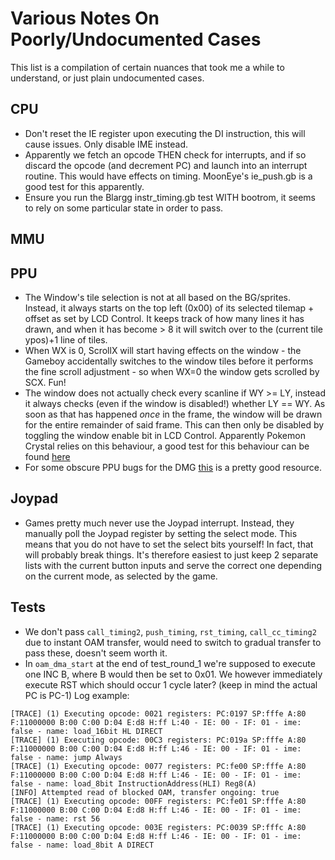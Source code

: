 # Various Notes On Poorly/Undocumented Cases
This list is a compilation of certain nuances that took me a while to understand, or just plain undocumented cases.

## CPU
* Don't reset the IE register upon executing the DI instruction, this will cause issues. Only disable IME instead.
* Apparently we fetch an opcode THEN check for interrupts, and if so discard the opcode (and decrement PC) and launch into 
an interrupt routine. This would have effects on timing. MoonEye's ie_push.gb is a good test for this apparently.
* Ensure you run the Blargg instr_timing.gb test WITH bootrom, it seems to rely on some particular state in order to pass.

## MMU

## PPU
* The Window's tile selection is not at all based on the BG/sprites. Instead, it always starts on the top left (0x00) of its selected tilemap + offset as set by LCD Control.
It keeps track of how many lines it has drawn, and when it has become > 8 it will switch over to the (current tile ypos)+1 line of tiles.
* When WX is 0, ScrollX will start having effects on the window - the Gameboy accidentally switches to the window tiles before it performs the fine scroll adjustment - so when WX=0 the window gets scrolled by SCX. Fun!
* The window does not actually check every scanline if WY >= LY, instead it always checks (even if the window is disabled!)
whether LY == WY. As soon as that has happened *once* in the frame, the window will be drawn for the entire remainder of said frame.
This can then only be disabled by toggling the window enable bit in LCD Control.
Apparently Pokemon Crystal relies on this behaviour, a good test for this behaviour can be found [here](https://github.com/Powerlated/TurtleTests/releases/tag/v1.0)
* For some obscure PPU bugs for the DMG [this](http://www.devrs.com/gb/files/faqs.html#GBBugs) is a pretty good resource.


## Joypad
* Games pretty much never use the Joypad interrupt. 
Instead, they manually poll the Joypad register by setting the select mode.
This means that you do not have to set the select bits yourself! In fact, that will probably break things.
It's therefore easiest to just keep 2 separate lists with the current button inputs and serve the correct one depending on the current mode, as selected by the game.

## Tests
* We don't pass `call_timing2`, `push_timing`, `rst_timing`, `call_cc_timing2` due to 
instant OAM transfer, would need to switch to gradual transfer to pass these, doesn't seem worth it.
* In `oam_dma_start` at the end of test_round_1 we're supposed to execute one INC B, where B
would then be set to 0x01. We however immediately execute RST which should occur 1 cycle later? (keep in mind the actual PC is PC-1) Log example:
```
[TRACE] (1) Executing opcode: 0021 registers: PC:0197 SP:fffe A:80 F:11000000 B:00 C:00 D:04 E:d8 H:ff L:40 - IE: 00 - IF: 01 - ime: false - name: load_16bit HL DIRECT  
[TRACE] (1) Executing opcode: 00C3 registers: PC:019a SP:fffe A:80 F:11000000 B:00 C:00 D:04 E:d8 H:ff L:46 - IE: 00 - IF: 01 - ime: false - name: jump Always           
[TRACE] (1) Executing opcode: 0077 registers: PC:fe00 SP:fffe A:80 F:11000000 B:00 C:00 D:04 E:d8 H:ff L:46 - IE: 00 - IF: 01 - ime: false - name: load_8bit InstructionAddress(HLI) Reg8(A)
[INFO] Attempted read of blocked OAM, transfer ongoing: true
[TRACE] (1) Executing opcode: 00FF registers: PC:fe01 SP:fffe A:80 F:11000000 B:00 C:00 D:04 E:d8 H:ff L:46 - IE: 00 - IF: 01 - ime: false - name: rst 56                
[TRACE] (1) Executing opcode: 003E registers: PC:0039 SP:fffc A:80 F:11000000 B:00 C:00 D:04 E:d8 H:ff L:46 - IE: 00 - IF: 01 - ime: false - name: load_8bit A DIRECT
```